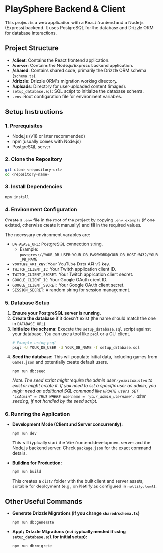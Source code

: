 # PlaySphere Backend & Client

This project is a web application with a React frontend and a Node.js (Express) backend. It uses PostgreSQL for the database and Drizzle ORM for database interactions.

## Project Structure

*   **/client**: Contains the React frontend application.
*   **/server**: Contains the Node.js/Express backend application.
*   **/shared**: Contains shared code, primarily the Drizzle ORM schema (`schema.ts`).
*   **/drizzle**: Drizzle ORM's migration working directory.
*   **/uploads**: Directory for user-uploaded content (images).
*   `setup_database.sql`: SQL script to initialize the database schema.
*   `.env`: Root configuration file for environment variables.

## Setup Instructions

### 1. Prerequisites

*   Node.js (v18 or later recommended)
*   npm (usually comes with Node.js)
*   PostgreSQL server

### 2. Clone the Repository

```bash
git clone <repository-url>
cd <repository-name>
```

### 3. Install Dependencies

```bash
npm install
```

### 4. Environment Configuration

Create a `.env` file in the root of the project by copying `.env.example` (if one existed, otherwise create it manually) and fill in the required values.

The necessary environment variables are:

*   `DATABASE_URL`: PostgreSQL connection string.
    *   Example: `postgres://YOUR_DB_USER:YOUR_DB_PASSWORD@YOUR_DB_HOST:5432/YOUR_DB_NAME`
*   `YOUTUBE_API_KEY`: Your YouTube Data API v3 key.
*   `TWITCH_CLIENT_ID`: Your Twitch application client ID.
*   `TWITCH_CLIENT_SECRET`: Your Twitch application client secret.
*   `GOOGLE_CLIENT_ID`: Your Google OAuth client ID.
*   `GOOGLE_CLIENT_SECRET`: Your Google OAuth client secret.
*   `SESSION_SECRET`: A random string for session management.

### 5. Database Setup

1.  **Ensure your PostgreSQL server is running.**
2.  **Create the database** if it doesn't exist (the name should match the one in `DATABASE_URL`).
3.  **Initialize the schema:** Execute the `setup_database.sql` script against your database. You can use a tool like `psql` or a GUI client.
    ```bash
    # Example using psql
    psql -U YOUR_DB_USER -d YOUR_DB_NAME -f setup_database.sql
    ```
4.  **Seed the database:** This will populate initial data, including games from `Games.json` and potentially create default users.
    ```bash
    npm run db:seed
    ```
    *Note: The seed script might require the admin user `ryoikitokuiten` to exist or might create it. If you need to set a specific user as admin, you might need an additional SQL command like `UPDATE users SET "isAdmin" = TRUE WHERE username = 'your_admin_username';` after seeding, if not handled by the seed script.*

### 6. Running the Application

*   **Development Mode (Client and Server concurrently):**
    ```bash
    npm run dev
    ```
    This will typically start the Vite frontend development server and the Node.js backend server. Check `package.json` for the exact command details.

*   **Building for Production:**
    ```bash
    npm run build
    ```
    This creates a `dist/` folder with the built client and server assets, suitable for deployment (e.g., on Netlify as configured in `netlify.toml`).

## Other Useful Commands

*   **Generate Drizzle Migrations (if you change `shared/schema.ts`):**
    ```bash
    npm run db:generate
    ```
*   **Apply Drizzle Migrations (not typically needed if using `setup_database.sql` for initial setup):**
    ```bash
    npm run db:migrate
    ```
